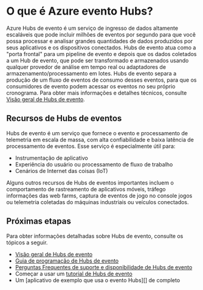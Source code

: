 <properties
    pageTitle="O que é Azure evento Hubs? | Microsoft Azure"
    description="Visão geral e descrição dos Hubs de evento do Azure"
    services="event-hubs"
    documentationCenter=".net"
    authors="sethmanheim"
    manager="timlt"
    editor=""/>

<tags
    ms.service="event-hubs"
    ms.workload="na"
    ms.tgt_pltfrm="na"
    ms.devlang="na"
    ms.topic="get-started-article"
    ms.date="08/17/2016"
    ms.author="sethm"/>

# <a name="what-is-azure-event-hubs"></a>O que é Azure evento Hubs?

Azure Hubs de evento é um serviço de ingresso de dados altamente escaláveis que pode incluir milhões de eventos por segundo para que você possa processar e analisar grandes quantidades de dados produzidos por seus aplicativos e os dispositivos conectados. Hubs de evento atua como a "porta frontal" para um pipeline de evento e depois que os dados coletados a um Hub de evento, que pode ser transformado e armazenados usando qualquer provedor de análise em tempo real ou adaptadores de armazenamento/processamento em lotes. Hubs de evento separa a produção de um fluxo de eventos de consumo desses eventos, para que os consumidores de evento podem acessar os eventos no seu próprio cronograma. Para obter mais informações e detalhes técnicos, consulte [Visão geral de Hubs de evento](event-hubs-overview.md).

## <a name="event-hubs-capabilities"></a>Recursos de Hubs de eventos

Hubs de evento é um serviço que fornece o evento e processamento de telemetria em escala de massa, com alta confiabilidade e baixa latência de processamento de eventos. Esse serviço é especialmente útil para:

- Instrumentação de aplicativo
- Experiência do usuário ou processamento de fluxo de trabalho
- Cenários de Internet das coisas (IoT)

Alguns outros recursos de Hubs de eventos importantes incluem o comportamento de rastreamento de aplicativos móveis, tráfego informações das web farms, captura de eventos de jogo no console jogos ou telemetria coletadas do máquinas industriais ou veículos conectados.

## <a name="next-steps"></a>Próximas etapas

Para obter informações detalhadas sobre Hubs de evento, consulte os tópicos a seguir.

- [Visão geral de Hubs de evento](event-hubs-overview.md)
- [Guia de programação de Hubs de evento](event-hubs-programming-guide.md)
- [Perguntas Frequentes de suporte e disponibilidade de Hubs de evento](event-hubs-availability-and-support-faq.md)
- Começar a usar um [tutorial de Hubs de evento][]
- Um [aplicativo de exemplo que usa o evento Hubs][] de completo

[Tutorial de Hubs de evento]: event-hubs-csharp-ephcs-getstarted.md
[aplicativo de exemplo que usa Hubs de evento]: https://code.msdn.microsoft.com/Service-Bus-Event-Hub-286fd097
